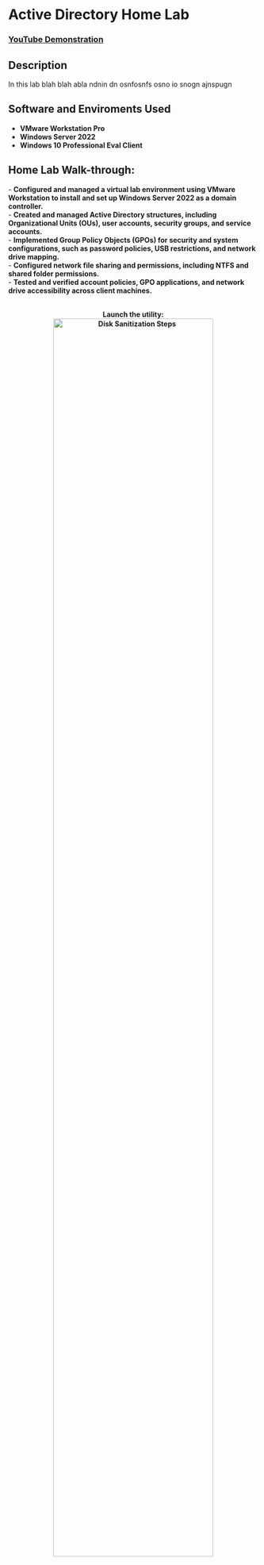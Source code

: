 <h1>Active Directory Home Lab</h1>

 ### [YouTube Demonstration](https://youtu.be/7eJexJVCqJo)

<h2>Description</h2>
In this lab blah blah abla ndnin dn osnfosnfs osno io snogn ajnspugn 
<br />


<h2>Software and Enviroments Used</h2>

- <b>VMware Workstation Pro</b>
- <b>Windows Server 2022</b>
- <b>Windows 10 Professional Eval Client</b> 

<h2>Home Lab Walk-through:</h2>

<h>
- <b>Configured and managed a virtual lab environment using VMware Workstation to install and set up Windows Server 2022 as a domain controller.</b>
<br/>
- <b>Created and managed Active Directory structures, including Organizational Units (OUs), 
user accounts, security groups, and service accounts.</b>
 <br/>
- <b>Implemented Group Policy Objects (GPOs) for security and system configurations, such as password policies, USB restrictions, and network drive mapping.</b>
 <br/>
- <b>Configured network file sharing and permissions, including NTFS and shared folder permissions.</b>
<br/>
- <b>Tested and verified account policies, GPO applications, and network drive accessibility across client machines.
</h1>
 <br/>
 <br/>
<p align="center">
Launch the utility: <br/>
<img src="https://i.imgur.com/62TgaWL.png" height="80%" width="80%" alt="Disk Sanitization Steps"/>
<br />
<br />

<!--
 ```diff
- text in red
+ text in green
! text in orange
# text in gray
@@ text in purple (and bold)@@
```
--!>
